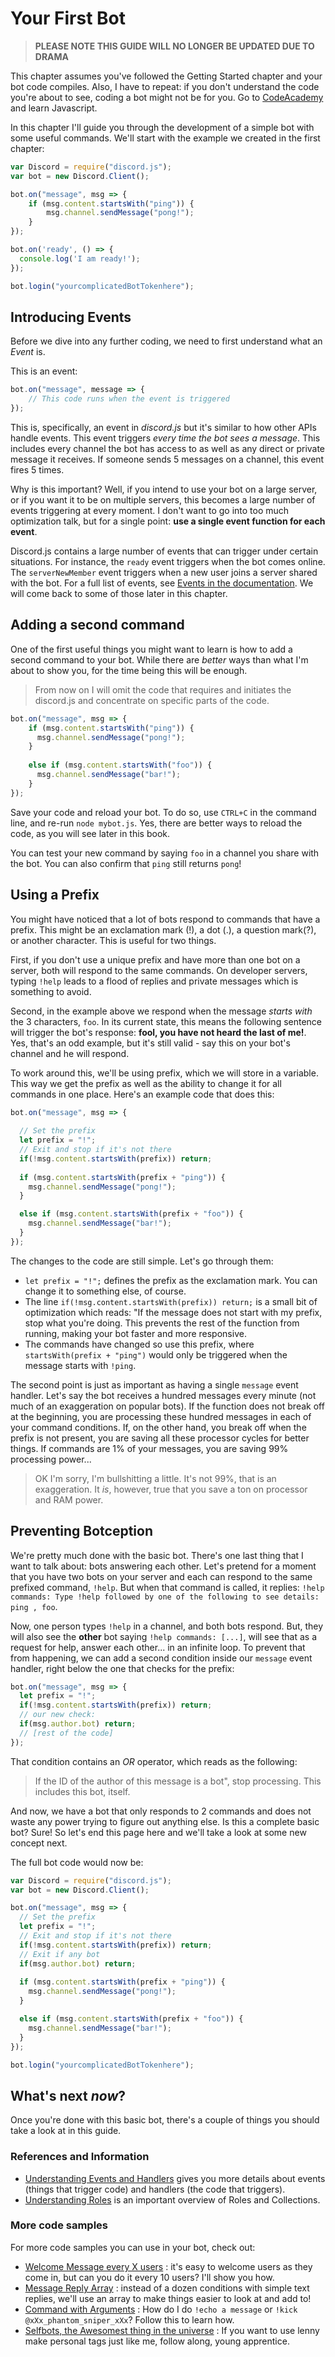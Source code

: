 # Your First Bot

> **PLEASE NOTE THIS GUIDE WILL NO LONGER BE UPDATED DUE TO DRAMA**

This chapter assumes you've followed the Getting Started chapter and your bot code compiles. Also, I have to repeat: if you don't understand the code you're about to see, coding a bot might not be for you. Go to [CodeAcademy](https://www.codecademy.com/learn/javascript) and learn Javascript.

In this chapter I'll guide you through the development of a simple bot with some useful commands. We'll start with the example we created in the first chapter: 

```js
var Discord = require("discord.js");
var bot = new Discord.Client();

bot.on("message", msg => {
	if (msg.content.startsWith("ping")) {
		msg.channel.sendMessage("pong!");
	}
});

bot.on('ready', () => {
  console.log('I am ready!');
});

bot.login("yourcomplicatedBotTokenhere");
```

## Introducing Events

Before we dive into any further coding, we need to first understand what an *Event* is. 

This is an event: 
```js
bot.on("message", message => {
    // This code runs when the event is triggered
});
```

This is, specifically, an event in *discord.js* but it's similar to how other APIs handle events. This event triggers *every time the bot sees a message*. This includes every channel the bot has access to as well as any direct or private message it receives. If someone sends 5 messages on a channel, this event fires 5 times. 

Why is this important? Well, if you intend to use your bot on a large server, or if you want it to be on multiple servers, this becomes a large number of events triggering at every moment. I don't want to go into too much optimization talk, but for a single point: **use a single event function for each event**.

Discord.js contains a large number of events that can trigger under certain situations. For instance, the `ready` event triggers when the bot comes online. The `serverNewMember` event triggers when a new user joins a server shared with the bot. For a full list of events, see [Events in the documentation](http://discordjs.readthedocs.io/en/latest/docs_client.html#events). We will come back to some of those later in this chapter.

## Adding a second command

One of the first useful things you might want to learn is how to add a second command to your bot. While there are *better* ways than what I'm about to show you, for the time being this will be enough.

> From now on I will omit the code that requires and initiates the discord.js and concentrate on specific parts of the code.

```js
bot.on("message", msg => {
    if (msg.content.startsWith("ping")) {
      msg.channel.sendMessage("pong!");
    } 
    
    else if (msg.content.startsWith("foo")) {
      msg.channel.sendMessage("bar!");
    }
});
```

Save your code and reload your bot. To do so, use `CTRL+C` in the command line, and re-run `node mybot.js`. Yes, there are better ways to reload the code, as you will see later in this book.

You can test your new command by saying `foo` in a channel you share with the bot. You can also confirm that `ping` still returns `pong`!

## Using a Prefix

You might have noticed that a lot of bots respond to commands that have a prefix. This might be an exclamation mark (!), a dot (.), a question mark(?), or another character. This is useful for two things. 

First, if you don't use a unique prefix and have more than one bot on a server, both will respond to the same commands. On developer servers, typing `!help` leads to a flood of replies and private messages which is something to avoid. 

Second, in the example above we respond when the message *starts with* the 3 characters, `foo`. In its current state, this means the following sentence will trigger the bot's response: **fool, you have not heard the last of me!**. Yes, that's an odd example, but it's still valid - say this on your bot's channel and he will respond. 

To work around this, we'll be using prefix, which we will store in a variable. This way we get the prefix as well as the ability to change it for all commands in one place. Here's an example code that does this: 

```js
bot.on("message", msg => {
  
  // Set the prefix
  let prefix = "!";
  // Exit and stop if it's not there
  if(!msg.content.startsWith(prefix)) return;
  
  if (msg.content.startsWith(prefix + "ping")) {
    msg.channel.sendMessage("pong!");
  } 

  else if (msg.content.startsWith(prefix + "foo")) {
    msg.channel.sendMessage("bar!");
  }
});
```

The changes to the code are still simple. Let's go through them: 

- `let prefix = "!";` defines the prefix as the exclamation mark. You can change it to something else, of course.
- The line `if(!msg.content.startsWith(prefix)) return;` is a small bit of optimization which reads: "If the message does not start with my prefix, stop what you're doing. This prevents the rest of the function from running, making your bot faster and more responsive.
- The commands have changed so use this prefix, where `startsWith(prefix + "ping")` would only be triggered when the message starts with `!ping`.

The second point is just as important as having a single `message` event handler. Let's say the bot receives a hundred messages every minute (not much of an exaggeration on popular bots). If the function does not break off at the beginning, you are processing these hundred messages in each of your command conditions. If, on the other hand, you break off when the prefix is not present, you are saving all these processor cycles for better things. If commands are 1% of your messages, you are saving 99% processing power...

> OK I'm sorry, I'm bullshitting a little. It's not 99%, that is an exaggeration. It *is*, however, true that you save a ton on processor and RAM power.

## Preventing Botception
We're pretty much done with the basic bot. There's one last thing that I want to talk about: bots answering each other. Let's pretend for a moment that you have two bots on your server and each can respond to the same prefixed command, `!help`. But when that command is called, it replies: `!help commands: Type !help followed by one of the following to see details: ping , foo`.

Now, one person types `!help` in a channel, and both bots respond. But, they will also see the **other** bot saying `!help commands: [...]`, will see that as a request for help, answer each other... in an infinite loop. To prevent that from happening, we can add a second condition inside our `message` event handler, right below the one that checks for the prefix: 

```js
bot.on("message", msg => {
  let prefix = "!";
  if(!msg.content.startsWith(prefix)) return;
  // our new check: 
  if(msg.author.bot) return;  
  // [rest of the code]
});
```

That condition contains an *OR* operator, which reads as the following:

> If the ID of the author of this message is a bot", stop processing. This includes this bot, itself. 

And now, we have a bot that only responds to 2 commands and does not waste any power trying to figure out anything else. Is this a complete basic bot? Sure! So let's end this page here and we'll take a look at some new concept next.
 
The full bot code would now be:

```js
var Discord = require("discord.js");
var bot = new Discord.Client();

bot.on("message", msg => {
  // Set the prefix
  let prefix = "!";
  // Exit and stop if it's not there
  if(!msg.content.startsWith(prefix)) return;
  // Exit if any bot
  if(msg.author.bot) return;  
  
  if (msg.content.startsWith(prefix + "ping")) {
    msg.channel.sendMessage("pong!");
  } 

  else if (msg.content.startsWith(prefix + "foo")) {
    msg.channel.sendMessage("bar!");
  }
});

bot.login("yourcomplicatedBotTokenhere");
```

## What's next *now*?

Once you're done with this basic bot, there's a couple of things you should take a look at in this guide. 

### References and Information
- [Understanding Events and Handlers](events_and_handlers.md) gives you more details about events (things that trigger code) and handlers (the code that triggers).
- [Understanding Roles](understanding_roles.md) is an important overview of Roles and Collections.

### More code samples
For more code samples you can use in your bot, check out:

- [Welcome Message every X users](../samples/welcome_message_every_x_users.md) : it's easy to welcome users as they come in, but can you do it every 10 users? I'll show you how. 
- [Message Reply Array](../samples/message_reply_array.md) : instead of a dozen conditions with simple text replies, we'll use an array to make things easier to look at and add to!
- [Command with Arguments](../samples/command_with_arguments.md) : How do I do `!echo a message` or `!kick @xXx_phantom_sniper_xXx`? Follow this to learn how.
- [Selfbots, the Awesomest thing in the universe](../samples/selfbots_are_awesome.md) : If you want to use lenny make personal tags just like me, follow along, young apprentice.
